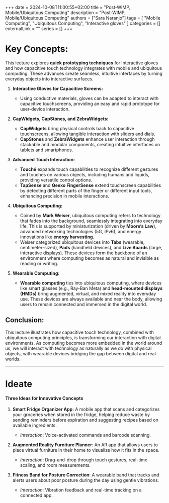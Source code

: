 +++ 
date = 2024-10-08T11:00:55+02:00
title = "Post-WIMP, Mobile/Ubiquitous Computing"
description = "Post-WIMP, Mobile/Ubiquitous Computing"
authors = ["Sara Naranjo"]
tags = [
    "Mobile Computing",
    "Ubiquitous Computing",
    "Interactive gloves"
    ]
categories = []
externalLink = ""
series = []
+++

# Key Concepts: 

This lecture explores **quick prototyping techniques** for interactive gloves and how capacitive touch technology integrates with mobile and ubiquitous computing. These advances create seamless, intuitive interfaces by turning everyday objects into interactive surfaces.

1. **Interactive Gloves for Capacitive Screens:**
   - Using conductive materials, gloves can be adapted to interact with capacitive touchscreens, providing an easy and rapid prototype for user-device interaction.

2. **CapWidgets, CapStones, and ZebraWidgets:**
   - **CapWidgets** bring physical controls back to capacitive touchscreens, allowing tangible interaction with sliders and dials. 
   - **CapStones** and **ZebraWidgets** enhance user interaction through stackable and modular components, creating intuitive interfaces on tablets and smartphones.

3. **Advanced Touch Interaction:**
   - **Touché** expands touch capabilities to recognize different gestures and touches on various objects, including humans and liquids, providing versatile control options.
   - **TapSense** and **Qeexo FingerSense** extend touchscreen capabilities by detecting different parts of the finger or different input tools, enhancing precision in mobile interactions.

4. **Ubiquitous Computing:**
   - Coined by **Mark Weiser**, ubiquitous computing refers to technology that fades into the background, seamlessly integrating into everyday life. This is supported by miniaturization (driven by **Moore’s Law**), advanced networking technologies (5G, IPv6), and energy innovations like **energy harvesting**.
   - Weiser categorized ubiquitous devices into **Tabs** (wearable, centimeter-sized), **Pads** (handheld devices), and **Live Boards** (large, interactive displays). These devices form the backbone of an environment where computing becomes as natural and invisible as reading or writing.

5. **Wearable Computing:**
   - **Wearable computing** ties into ubiquitous computing, where devices like smart glasses (e.g., Ray-Ban Meta) and **head-mounted displays (HMDs)** bring augmented, virtual, and mixed reality into everyday use. These devices are always available and near the body, allowing users to remain connected and immersed in the digital world.

## Conclusion:
This lecture illustrates how capacitive touch technology, combined with ubiquitous computing principles, is transforming our interaction with digital environments. As computing becomes more embedded in the world around us, we will interact with technology as naturally as we do with physical objects, with wearable devices bridging the gap between digital and real worlds.

___
# Ideate
#### Three Ideas for Innovative Concepts

1. **Smart Fridge Organizer App**:
   A mobile app that scans and categorizes your groceries when stored in the fridge, helping reduce waste by sending reminders before expiration and suggesting recipes based on available ingredients.
   - *Interaction*: Voice-activated commands and barcode scanning.

2. **Augmented Reality Furniture Planner**:
   An AR app that allows users to place virtual furniture in their home to visualize how it fits in the space.
   - *Interaction*: Drag-and-drop through touch gestures, real-time scaling, and room measurements.

3. **Fitness Band for Posture Correction**:
   A wearable band that tracks and alerts users about poor posture during the day using gentle vibrations.
   - *Interaction*: Vibration feedback and real-time tracking on a connected app.


